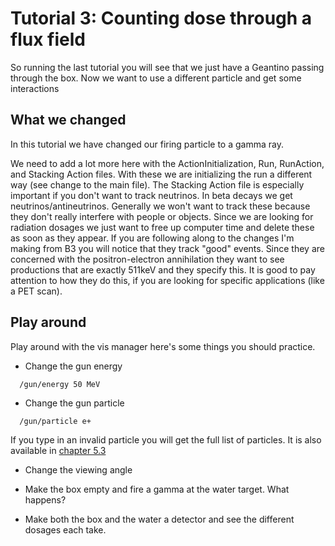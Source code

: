 # Tutorial 3: Counting dose through a flux field

So running the last tutorial you will see that we just have a Geantino passing through the box. Now we want to use a different particle and get some interactions

What we changed
-----------
In this tutorial we have changed our firing particle to a gamma ray.  

We need to add a lot more here with the ActionInitialization, Run, RunAction, and Stacking Action files. With these we are initializing the run a different way (see change to the main file). The Stacking Action file is especially important if you don't want to track neutrinos. In beta decays we get neutrinos/antineutrinos. Generally we won't want to track these because they don't really interfere with people or objects. Since we are looking for radiation dosages we just want to free up computer time and delete these as soon as they appear. If you are following along to the changes I'm making from B3 you will notice that they track "good" events. Since they are concerned with the positron-electron annihilation they want to see productions that are exactly 511keV and they specify this. It is good to pay attention to how they do this, if you are looking for specific applications (like a PET scan).

Play around
-------------
Play around with the vis manager here's some things you should practice.

- Change the gun energy
``` 
  /gun/energy 50 MeV
```
- Change the gun particle
```
  /gun/particle e+
```
If you type in an invalid particle you will get the full list of particles. 
It is also available in [chapter 5.3](http://geant4.cern.ch/G4UsersDocuments/UsersGuides/ForApplicationDeveloper/html/TrackingAndPhysics/particle.html)
- Change the viewing angle

- Make the box empty and fire a gamma at the water target. What happens? 

- Make both the box and the water a detector and see the different dosages each take.
